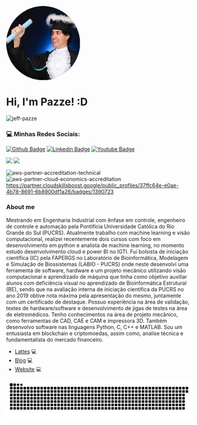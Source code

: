  
 

<img src="https://github.com/jeff-pazze/jeff-pazze/blob/main/download.png" width="200">
 

# Hi, I'm Pazze! :D
<p align="left"> <img src="https://komarev.com/ghpvc/?username=jeff-pazze&label=views&color=orange&style=flat" alt="jeff-pazze" /> </p>

<h3> 💻 Minhas Redes Sociais: </h3>

[![Github Badge](https://img.shields.io/badge/-Github-000?style=flat-square&logo=Github&logoColor=white&link=https://github.com/fagnerpsantos)](https://github.com/jeff-pazze)
[![Linkedin Badge](https://img.shields.io/badge/-LinkedIn-blue?style=flat-square&logo=Linkedin&logoColor=white&link=https://www.linkedin.com/in/fagnerpsantos/)](https://www.linkedin.com/in/jeferson-souza-pazze-53806469/)
[![Youtube Badge](https://img.shields.io/badge/-YouTube-ff0000?style=flat-square&labelColor=ff0000&logo=youtube&logoColor=white&link=https://www.youtube.com/user/TreinaWeb)](https://www.youtube.com/channel/UC1MiNBiDSXGv-6tbf4NIDUw)

<img height="160em" src="https://github-readme-stats.vercel.app/api?username=jeff-pazze&show_icons=true&theme=great-gatsby&include_all_commits=true&count_private=true"/>

 <img height="180em" src="https://github-readme-stats.vercel.app/api/top-langs/?username=jeff-pazze&layout=compact&langs_count=16&theme=great-gatsby"/> 

![aws-partner-accreditation-technical](https://user-images.githubusercontent.com/42153349/209742939-cc65b6a2-70a8-4967-8c08-38f855a4e6a8.png)
![aws-partner-cloud-economics-accreditation](https://user-images.githubusercontent.com/42153349/209742946-1c5f35d4-b78c-46f0-b418-b76c78281408.png)
https://partner.cloudskillsboost.google/public_profiles/37ffc64e-e0ae-4b78-8691-6b8900df1a26/badges/1390723
 
### About me
Mestrando em Engenharia Industrial com ênfase em controle, engenheiro de controle e automação pela Pontifícia Universidade Católica do Rio Grande do Sul (PUCRS). Atualmente trabalho com machine learning e visão computacional, realizei recentemente dois cursos com foco em desenvolvimento em python e analista de machine learning, no momento estudo desenvolvimento cloud e power BI no IGTI. Fui bolsista de iniciação cientifica (IC) pela FAPERGS no Laboratório de Bioinformática, Modelagem e Simulação de Biossistemas (LABIO - PUCRS) onde neste desenvolvi uma ferramenta de software, hardware e um projeto mecânico utilizando visão computacional e aprendizado de máquina que tinha como objetivo auxiliar alunos com deficiência visual no aprendizado de Bioinformática Estrutural (BE), sendo que na avaliação interna de iniciação científica da PUCRS no ano 2019 obtive nota máxima pela apresentação do mesmo, juntamente com um certificado de destaque. Possuo experiência na área de validação, testes de hardware/software e desenvolvimento de jigas de testes na área de eletromédicos. Tenho conhecimentos na área de projeto mecânico, como ferramentas de CAD, CAE e CAM e impressora 3D. Também desenvolvo software nas linguagens Python, C, C++ e MATLAB. Sou um entusiasta em blockchain e criptomoedas, assim como, analise técnica e fundamentalista do mercado financeiro.

- [Lattes](http://lattes.cnpq.br/4490763049554022) 💻 
- [Blog](https://www.lensengineer.com/blog) 💻
- [Website](https://www.lensengineer.com/) 💻

![Snake animation](https://github.com/laisaquinoo/laisaquinoo/blob/output/github-contribution-grid-snake.svg)

